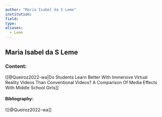 ```yaml
---
author: "Maria Isabel da S Leme"
institution:
field:
type:
aliases:
  - Leme
---
```


## Maria Isabel da S Leme

### Content:
[[@Queiroz2022-wa|Do Students Learn Better With Immersive Virtual Reality Videos Than Conventional Videos? A Comparison Of Media Effects With Middle School Girls]]

#### Bibliography:

![[@Queiroz2022-wa]]